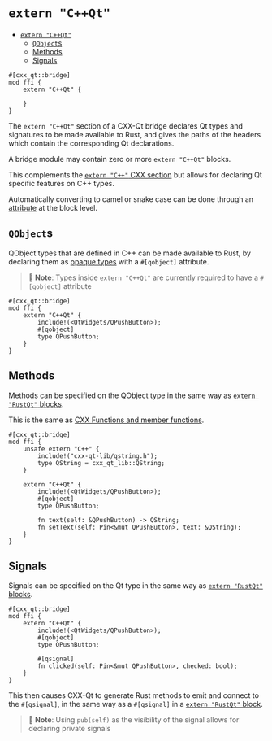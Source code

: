 <!--
SPDX-FileCopyrightText: 2023 Klarälvdalens Datakonsult AB, a KDAB Group company <info@kdab.com>
SPDX-FileContributor: Andrew Hayzen <andrew.hayzen@kdab.com>

SPDX-License-Identifier: MIT OR Apache-2.0
-->

# `extern "C++Qt"`

- [`extern "C++Qt"`](#extern-cqt)
  - [`QObject`s](#qobjects)
  - [Methods](#methods)
  - [Signals](#signals)

```rust,ignore,noplayground
#[cxx_qt::bridge]
mod ffi {
    extern "C++Qt" {

    }
}
```

The `extern "C++Qt"` section of a CXX-Qt bridge declares Qt types and signatures to be made available to Rust,
and gives the paths of the headers which contain the corresponding Qt declarations.

A bridge module may contain zero or more `extern "C++Qt"` blocks.

This complements the [`extern "C++"` CXX section](https://cxx.rs/extern-c++.html)
but allows for declaring Qt specific features on C++ types.

Automatically converting to camel or snake case can be done through an [attribute](./attributes.md#automatic-case-conversion) at the block level.

## `QObject`s

QObject types that are defined in C++ can be made available to Rust, by declaring them as [opaque types](https://cxx.rs/extern-c++.html#opaque-c-types) with a `#[qobject]` attribute.

> **📝 Note**: Types inside `extern "C++Qt"` are currently required to have a `#[qobject]` attribute

```rust,ignore,noplayground
#[cxx_qt::bridge]
mod ffi {
    extern "C++Qt" {
        include!(<QtWidgets/QPushButton>);
        #[qobject]
        type QPushButton;
    }
}
```

<!--
TODO: use a real example from qml_features once closure support lands
-->

## Methods

Methods can be specified on the QObject type in the same way as [`extern "RustQt"` blocks](./extern_rustqt.md#methods).

This is the same as [CXX Functions and member functions](https://cxx.rs/extern-c++.html#functions-and-member-functions).

```rust,ignore,noplayground
#[cxx_qt::bridge]
mod ffi {
    unsafe extern "C++" {
        include!("cxx-qt-lib/qstring.h");
        type QString = cxx_qt_lib::QString;
    }

    extern "C++Qt" {
        include!(<QtWidgets/QPushButton>);
        #[qobject]
        type QPushButton;

        fn text(self: &QPushButton) -> QString;
        fn setText(self: Pin<&mut QPushButton>, text: &QString);
    }
}
```

<!--
TODO: use a real example from qml_features once closure support lands
-->

## Signals

Signals can be specified on the Qt type in the same way as [`extern "RustQt"` blocks](./extern_rustqt.md#signals).

```rust,ignore,noplayground
#[cxx_qt::bridge]
mod ffi {
    extern "C++Qt" {
        include!(<QtWidgets/QPushButton>);
        #[qobject]
        type QPushButton;

        #[qsignal]
        fn clicked(self: Pin<&mut QPushButton>, checked: bool);
    }
}
```

This then causes CXX-Qt to generate Rust methods to emit and connect to the `#[qsignal]`,
in the same way as a `#[qsignal]` in a [`extern "RustQt"` block](./extern_rustqt.md#signals).

> **📝 Note**: Using `pub(self)` as the visibility of the signal allows for declaring private signals

<!--
TODO: use a real example from qml_features once closure support lands
-->
